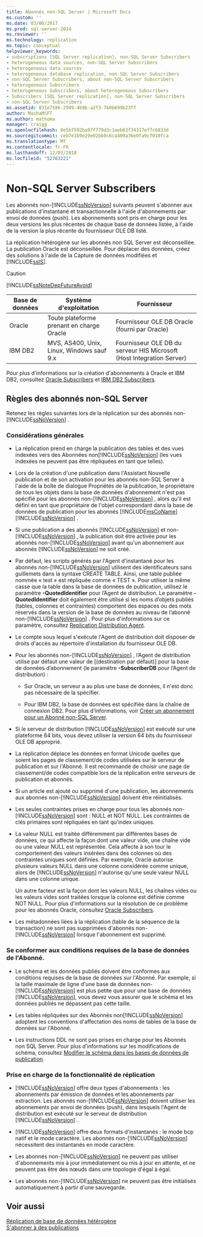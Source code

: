 ```yaml
---
title: Abonnés non-SQL Server | Microsoft Docs
ms.custom: ''
ms.date: 03/06/2017
ms.prod: sql-server-2014
ms.reviewer: ''
ms.technology: replication
ms.topic: conceptual
helpviewer_keywords:
- subscriptions [SQL Server replication], non-SQL Server Subscribers
- heterogeneous data sources, non-SQL Server Subscribers
- heterogeneous data sources
- heterogeneous database replication, non-SQL Server Subscribers
- non-SQL Server Subscribers, about non-SQL Server Subscribers
- heterogeneous Subscribers
- heterogeneous Subscribers, about heterogeneous Subscribers
- Subscribers [SQL Server replication], non-SQL Server Subscribers
- non-SQL Server Subscribers
ms.assetid: 831e7586-2949-4b9b-a2f3-7b0b699b23ff
author: MashaMSFT
ms.author: mathoma
manager: craigg
ms.openlocfilehash: 8e5b7592ba97f779d3c1aeb83f34317ef7c6833d
ms.sourcegitcommit: ceb7e1b9e29e02bb0c6ca400a36e0fa9cf010fca
ms.translationtype: MT
ms.contentlocale: fr-FR
ms.lasthandoff: 12/03/2018
ms.locfileid: "52763221"
---
```

# <a name="non-sql-server-subscribers"></a>Non-SQL Server Subscribers
  Les abonnés non-[!INCLUDE[ssNoVersion](../../../includes/ssnoversion-md.md)] suivants peuvent s'abonner aux publications d'instantané et transactionnelle à l'aide d'abonnements par envoi de données (push). Les abonnements sont pris en charge pour les deux versions les plus récentes de chaque base de données listée, à l'aide de la version la plus récente du fournisseur OLE DB listé.  
  
 La réplication hétérogène sur les abonnés non SQL Server est déconseillée. La publication Oracle est déconseillée. Pour déplacer des données, créez des solutions à l'aide de la Capture de données modifiées et [!INCLUDE[ssIS](../../../includes/ssis-md.md)].  
  
> [!CAUTION]  
>  [!INCLUDE[ssNoteDepFutureAvoid](../../../includes/ssnotedepfutureavoid-md.md)]  
  
|Base de données|Système d'exploitation|Fournisseur|  
|--------------|----------------------|--------------|  
|Oracle|Toute plateforme prenant en charge Oracle|Fournisseur OLE DB Oracle (fourni par Oracle)|  
|IBM DB2|MVS, AS400, Unix, Linux, Windows sauf 9.x|Fournisseur OLE DB du serveur HIS Microsoft (Host Integration Server)|  
  
 Pour plus d'informations sur la création d'abonnements à Oracle et IBM DB2, consultez [Oracle Subscribers](oracle-subscribers.md) et [IBM DB2 Subscribers](ibm-db2-subscribers.md).  
  
## <a name="considerations-for-non-sql-server-subscribers"></a>Règles des abonnés non-SQL Server  
 Retenez les règles suivantes lors de la réplication sur des abonnés non-[!INCLUDE[ssNoVersion](../../../includes/ssnoversion-md.md)] .  
  
### <a name="general-considerations"></a>Considérations générales  
  
-   La réplication prend en charge la publication des tables et des vues indexées vers des Abonnées non[!INCLUDE[ssNoVersion](../../../includes/ssnoversion-md.md)] (les vues indexées ne peuvent pas être répliquées en tant que telles).  
  
-   Lors de la création d'une publication dans l'Assistant Nouvelle publication et de son activation pour les abonnés non-SQL Server à l'aide de la boîte de dialogue Propriétés de la publication, le propriétaire de tous les objets dans la base de données d'abonnement n'est pas spécifié pour les abonnés non-[!INCLUDE[ssNoVersion](../../../includes/ssnoversion-md.md)] , alors qu'il est défini en tant que propriétaire de l'objet correspondant dans la base de données de publication pour les abonnés [!INCLUDE[msCoName](../../../includes/msconame-md.md)] [!INCLUDE[ssNoVersion](../../../includes/ssnoversion-md.md)] .  
  
-   Si une publication a des abonnés [!INCLUDE[ssNoVersion](../../../includes/ssnoversion-md.md)] et non-[!INCLUDE[ssNoVersion](../../../includes/ssnoversion-md.md)] , la publication doit être activée pour les abonnés non-[!INCLUDE[ssNoVersion](../../../includes/ssnoversion-md.md)] avant qu'un abonnement aux abonnés [!INCLUDE[ssNoVersion](../../../includes/ssnoversion-md.md)] ne soit créé.  
  
-   Par défaut, les scripts générés par l'Agent d'instantané pour les abonnés non-[!INCLUDE[ssNoVersion](../../../includes/ssnoversion-md.md)] utilisent des identificateurs sans guillemets dans la syntaxe CREATE TABLE. Ainsi, une table publiée nommée « test » est répliquée comme « TEST ». Pour utiliser la même casse que la table dans la base de données de publication, utilisez le paramètre **-QuotedIdentifier** pour l’Agent de distribution. Le paramètre **-QuotedIdentifier** doit également être utilisé si les noms d’objets publiés (tables, colonnes et contraintes) comportent des espaces ou des mots réservés dans la version de la base de données au niveau de l’abonné non-[!INCLUDE[ssNoVersion](../../../includes/ssnoversion-md.md)] . Pour plus d'informations sur ce paramètre, consultez [Replication Distribution Agent](../agents/replication-distribution-agent.md).  
  
-   Le compte sous lequel s'exécute l'Agent de distribution doit disposer de droits d'accès au répertoire d'installation du fournisseur OLE DB.  
  
-   Pour les abonnés non-[!INCLUDE[ssNoVersion](../../../includes/ssnoversion-md.md)] , l’Agent de distribution utilise par défaut une valeur de [(destination par défaut)] pour la base de données d’abonnement (le paramètre **-SubscriberDB** pour l’Agent de distribution) :  
  
    -   Sur Oracle, un serveur a au plus une base de données, il n'est donc pas nécessaire de la spécifier.  
  
    -   Pour IBM DB2, la base de données est spécifiée dans la chaîne de connexion DB2. Pour plus d’informations, voir [Créer un abonnement pour un Abonné non-SQL Server](../create-a-subscription-for-a-non-sql-server-subscriber.md).  
  
-   Si le serveur de distribution [!INCLUDE[ssNoVersion](../../../includes/ssnoversion-md.md)] est exécuté sur une plateforme 64 bits, vous devez utiliser la version 64 bits du fournisseur OLE DB approprié.  
  
-   La réplication déplace les données en format Unicode quelles que soient les pages de classement/de codes utilisées sur le serveur de publication et sur l'Abonné. Il est recommandé de choisir une page de classement/de codes compatible lors de la réplication entre serveurs de publication et abonnés.  
  
-   Si un article est ajouté ou supprimé d'une publication, les abonnements aux abonnés non-[!INCLUDE[ssNoVersion](../../../includes/ssnoversion-md.md)] doivent être réinitialisés.  
  
-   Les seules contraintes prises en charge pour tous les abonnés non-[!INCLUDE[ssNoVersion](../../../includes/ssnoversion-md.md)] sont : NULL et NOT NULL. Les contraintes de clés primaires sont répliquées en tant qu'index uniques.  
  
-   La valeur NULL est traitée différemment par différentes bases de données, ce qui affecte la façon dont une valeur vide, une chaîne vide ou une valeur NULL est représentée. Cela affecte à son tour le comportement des valeurs insérées dans des colonnes où des contraintes uniques sont définies. Par exemple, Oracle autorise plusieurs valeurs NULL dans une colonne considérée comme unique, alors de [!INCLUDE[ssNoVersion](../../../includes/ssnoversion-md.md)] n'autorise qu'une seule valeur NULL dans une colonne unique.  
  
     Un autre facteur est la façon dont les valeurs NULL, les chaînes vides ou les valeurs vides sont traitées lorsque la colonne est définie comme NOT NULL. Pour plus d'informations sur la résolution de ce problème pour les abonnés Oracle, consultez [Oracle Subscribers](oracle-subscribers.md).  
  
-   Les métadonnées liées à la réplication (table de la séquence de la transaction) ne sont pas supprimées d'abonnés non-[!INCLUDE[ssNoVersion](../../../includes/ssnoversion-md.md)] lorsque l'abonnement est supprimé.  
  
### <a name="conforming-to-the-requirements-of-the-subscriber-database"></a>Se conformer aux conditions requises de la base de données de l'Abonné.  
  
-   Le schéma et les données publiés doivent être conformes aux conditions requises de la base de données sur l'Abonné. Par exemple, si la taille maximale de ligne d'une base de données non-[!INCLUDE[ssNoVersion](../../../includes/ssnoversion-md.md)] est plus petite que pour une base de données [!INCLUDE[ssNoVersion](../../../includes/ssnoversion-md.md)], vous devez vous assurer que le schéma et les données publiés ne dépassent pas cette taille.  
  
-   Les tables répliquées sur des Abonnés non[!INCLUDE[ssNoVersion](../../../includes/ssnoversion-md.md)] adoptent les conventions d'affectation des noms de tables de la base de données sur l'Abonné.  
  
-   Les instructions DDL ne sont pas prises en charge pour les Abonnés non SQL Server. Pour plus d’informations sur les modifications de schéma, consultez [Modifier le schéma dans les bases de données de publication](../publish/make-schema-changes-on-publication-databases.md).  
  
### <a name="replication-feature-support"></a>Prise en charge de la fonctionnalité de réplication  
  
-   [!INCLUDE[ssNoVersion](../../../includes/ssnoversion-md.md)] offre deux types d'abonnements : les abonnements par émission de données et les abonnements par extraction. Les abonnés non-[!INCLUDE[ssNoVersion](../../../includes/ssnoversion-md.md)] doivent utiliser les abonnements par envoi de données (push), dans lesquels l'Agent de distribution est exécuté sur le serveur de distribution [!INCLUDE[ssNoVersion](../../../includes/ssnoversion-md.md)] .  
  
-   [!INCLUDE[ssNoVersion](../../../includes/ssnoversion-md.md)] offre deux formats d'instantanés : le mode bcp natif et le mode caractère. Les abonnés non-[!INCLUDE[ssNoVersion](../../../includes/ssnoversion-md.md)] nécessitent des instantanés en mode caractère.  
  
-   Les abonnés non-[!INCLUDE[ssNoVersion](../../../includes/ssnoversion-md.md)] ne peuvent pas utiliser d'abonnements mis à jour immédiatement ou mis à jour en attente, et ne peuvent pas être des nœuds dans une topologie d'égal à égal.  
  
-   Les abonnés non-[!INCLUDE[ssNoVersion](../../../includes/ssnoversion-md.md)] ne peuvent pas être initialisés automatiquement à partir d'une sauvegarde.  
  
## <a name="see-also"></a>Voir aussi  
 [Réplication de base de données hétérogène](heterogeneous-database-replication.md)   
 [S'abonner à des publications](../subscribe-to-publications.md)  
  
  
